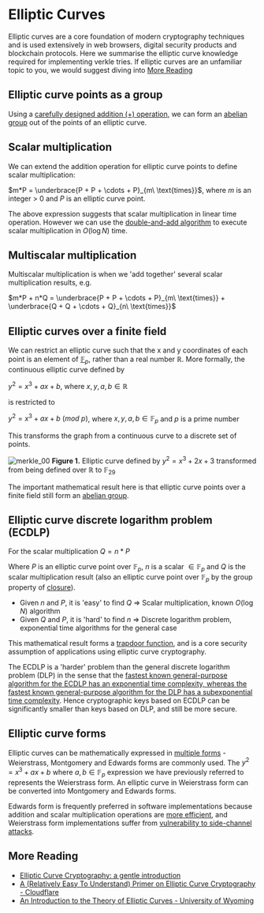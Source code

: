 # Elliptic Curves

Elliptic curves are a core foundation of modern cryptography techniques and is used extensively in web browsers, digital security products and blockchain protocols. Here we summarise the elliptic curve knowledge required for implementing verkle tries. If elliptic curves are an unfamiliar topic to you, we would suggest diving into [More Reading](#more-reading)

## Elliptic curve points as a group

Using a [carefully designed addition (+) operation](https://andrea.corbellini.name/2015/05/17/elliptic-curve-cryptography-a-gentle-introduction/#group-law), we can form an [abelian group](./00-group.md/#abelian-group) out of the points of an elliptic curve. 

## Scalar multiplication

We can extend the addition operation for elliptic curve points to define scalar multiplication:

$m*P = \underbrace{P + P + \cdots + P}_{m\ \text{times}}$, where $m$ is an integer > 0 and $P$ is an elliptic curve point.

The above expression suggests that scalar multiplication in linear time operation. However we can use the [double-and-add algorithm](https://andrea.corbellini.name/2015/05/17/elliptic-curve-cryptography-a-gentle-introduction/#scalar-multiplication) to execute scalar multiplication in $O(\log{N})$ time.

## Multiscalar multiplication

Multiscalar multiplication is when we 'add together' several scalar multiplication results, e.g.

$m*P + n*Q = \underbrace{P + P + \cdots + P}_{m\ \text{times}} + \underbrace{Q + Q + \cdots + Q}_{n\ \text{times}}$

## Elliptic curves over a finite field

We can restrict an elliptic curve such that the x and y coordinates of each point is an element of [$\mathbb{F}_p$](./00-group.md/#integers-modulo-prime---fp), rather than a real number $\mathbb{R}$. More formally, the continuous elliptic curve defined by

$y^2 = x^3 + ax + b$, where $x, y, a, b \in \mathbb{R}$

is restricted to 

$y^2 = x^3 + ax + b\>(mod\>p)$, where $x, y, a, b \in \mathbb{F}_p$ and $p$ is a prime number

This transforms the graph from a continuous curve to a discrete set of points.

![merkle_00](/img/elliptic_curve_0.png)
**Figure 1.** Elliptic curve defined by $y^2 = x^3 + 2x + 3$ transformed from being defined over $\mathbb{R}$ to $\mathbb{F}_{29}$

The important mathematical result here is that elliptic curve points over a finite field still form an [abelian group](./00-group.md/#abelian-group).

## Elliptic curve discrete logarithm problem (ECDLP)

For the scalar multiplication $Q = n*P$ 

Where $P$ is an elliptic curve point over $\mathbb{F}_p$, $n$ is a scalar $\in \mathbb{F}_p$ and $Q$ is the scalar multiplication result (also an elliptic curve point over $\mathbb{F}_p$ by the group property of [closure](./00-group.md/#group-definition)).

- Given $n$ and $P$, it is 'easy' to find $Q$ => Scalar multiplication, known $O(\log{N})$ algorithm
- Given $Q$ and $P$, it is 'hard' to find $n$ => Discrete logarithm problem, exponential time algorithms for the general case

This mathematical result forms a [trapdoor function](https://cryptography.fandom.com/wiki/Trapdoor_function), and is a core security assumption of applications using elliptic curve cryptography. 

The ECDLP is a 'harder' problem than the general discrete logarithm problem (DLP) in the sense that the [fastest known general-purpose algorithm for the ECDLP has an exponential time complexity, whereas the fastest known general-purpose algorithm for the DLP has a subexponential time complexity](https://link.springer.com/chapter/10.1007/978-3-662-49387-8_1#Abs1). Hence cryptographic keys based on ECDLP can be significantly smaller than keys based on DLP, and still be more secure.

## Elliptic curve forms

Elliptic curves can be mathematically expressed in [multiple forms](https://www.cosic.esat.kuleuven.be/bcrypt/lecture%20slides/wouter.pdf) - Weierstrass, Montgomery and Edwards forms are commonly used. The $y^2 = x^3 + ax + b$ where $a, b \in \mathbb{F}_p$ expression we have previously referred to represents the Weierstrass form. An elliptic curve in Weierstrass form can be converted into Montgomery and Edwards forms.

Edwards form is frequently preferred in software implementations because addition and scalar multiplication operations are [more efficient](https://en.wikipedia.org/wiki/Table_of_costs_of_operations_in_elliptic_curves), and Weierstrass form implementations suffer from [vulnerability to side-channel attacks](https://link.springer.com/chapter/10.1007/3-540-45664-3_24).

## More Reading

- [Elliptic Curve Cryptography: a gentle introduction](https://andrea.corbellini.name/2015/05/17/elliptic-curve-cryptography-a-gentle-introduction/)
- [A (Relatively Easy To Understand) Primer on Elliptic Curve Cryptography - Cloudflare](https://blog.cloudflare.com/a-relatively-easy-to-understand-primer-on-elliptic-curve-cryptography/)
- [An Introduction to the Theory of Elliptic Curves - University of Wyoming](https://www.math.brown.edu/johsilve/Presentations/WyomingEllipticCurve.pdf)
